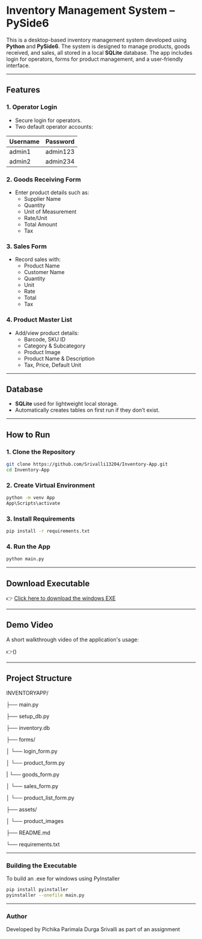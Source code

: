 # Inventory Management System – PySide6

This is a desktop-based inventory management system developed using **Python** and **PySide6**. The system is designed to manage products, goods received, and sales, all stored in a local **SQLite** database. The app includes login for operators, forms for product management, and a user-friendly interface.

---

## Features

### 1. Operator Login
- Secure login for operators.
- Two default operator accounts:
  
| Username | Password |
|----------|----------|
|  admin1  | admin123 |
|  admin2  | admin234 |

### 2. Goods Receiving Form
- Enter product details such as:
  - Supplier Name
  - Quantity
  - Unit of Measurement
  - Rate/Unit
  - Total Amount
  - Tax

### 3. Sales Form
- Record sales with:
  - Product Name
  - Customer Name
  - Quantity
  - Unit
  - Rate
  - Total
  - Tax

### 4. Product Master List
- Add/view product details:
  - Barcode, SKU ID
  - Category & Subcategory
  - Product Image
  - Product Name & Description
  - Tax, Price, Default Unit

---

## Database

- **SQLite** used for lightweight local storage.
- Automatically creates tables on first run if they don’t exist.

---

## How to Run

### 1. Clone the Repository

```bash
git clone https://github.com/Srivalli13204/Inventory-App.git
cd Inventory-App
```

### 2. Create Virtual Environment

```bash
python -m venv App
App\Scripts\activate
```

### 3. Install Requirements

```bash
pip install -r requirements.txt
```

### 4. Run the App

```bash
python main.py
```
---

## Download Executable
👉 [Click here to download the windows EXE](https://drive.google.com/file/d/1H9KBt6P8Px9euE9y02ASxobkz55rip09/view?usp=sharing)

---

## Demo Video
A short walkthrough video of the application's usage:

👉()

---

## Project Structure
INVENTORYAPP/

├── main.py

├── setup_db.py

├── inventory.db

├── forms/

│   └── login_form.py

│   └── product_form.py

|   └── goods_form.py

│   └── sales_form.py

│   └── product_list_form.py

├── assets/

│   └── product_images

├── README.md

└── requirements.txt

---

### Building the Executable

To build an .exe for windows using PyInstaller
```bash
pip install pyinstaller
pyinstaller --onefile main.py
```

---

### Author
Developed by Pichika Parimala Durga Srivalli as part of an assignment
